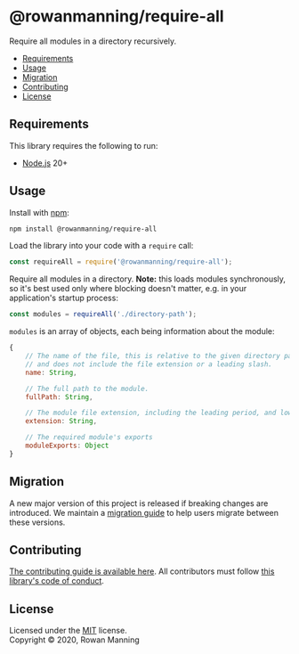 
# @rowanmanning/require-all

Require all modules in a directory recursively.

* [Requirements](#requirements)
* [Usage](#usage)
* [Migration](#migration)
* [Contributing](#contributing)
* [License](#license)


## Requirements

This library requires the following to run:

  * [Node.js](https://nodejs.org/) 20+


## Usage

Install with [npm](https://www.npmjs.com/):

```sh
npm install @rowanmanning/require-all
```

Load the library into your code with a `require` call:

```js
const requireAll = require('@rowanmanning/require-all');
```

Require all modules in a directory. **Note:** this loads modules synchronously, so it's best used only where blocking doesn't matter, e.g. in your application's startup process:

```js
const modules = requireAll('./directory-path');
```

`modules` is an array of objects, each being information about the module:

```js
{
    // The name of the file, this is relative to the given directory path
    // and does not include the file extension or a leading slash.
    name: String,

    // The full path to the module.
    fullPath: String,

    // The module file extension, including the leading period, and lower-cased
    extension: String,

    // The required module's exports
    moduleExports: Object
}
```


## Migration

A new major version of this project is released if breaking changes are introduced. We maintain a [migration guide](docs/migration.md) to help users migrate between these versions.


## Contributing

[The contributing guide is available here](docs/contributing.md). All contributors must follow [this library's code of conduct](docs/code_of_conduct.md).


## License

Licensed under the [MIT](LICENSE) license.<br/>
Copyright &copy; 2020, Rowan Manning
